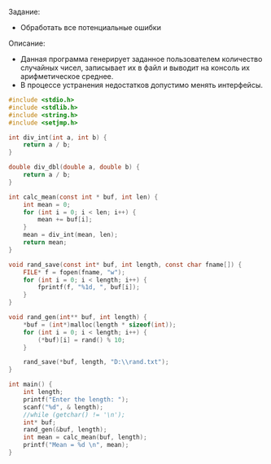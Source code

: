 Задание:
- Обработать все потенциальные ошибки

Описание:
- Данная программа генерирует заданное пользователем количество случайных чисел, записывает их в файл и выводит на консоль их арифметическое среднее.
- В процессе устранения недостатков допустимо менять интерфейсы.

```C
#include <stdio.h>
#include <stdlib.h>
#include <string.h>
#include <setjmp.h>

int div_int(int a, int b) {
    return a / b;
}

double div_dbl(double a, double b) {
    return a / b;
}

int calc_mean(const int * buf, int len) {
    int mean = 0;
    for (int i = 0; i < len; i++) {
        mean += buf[i];
    }
    mean = div_int(mean, len);
    return mean;
}

void rand_save(const int* buf, int length, const char fname[]) {
    FILE* f = fopen(fname, "w");
    for (int i = 0; i < length; i++) {
        fprintf(f, "%1d, ", buf[i]);
    }
}

void rand_gen(int** buf, int length) {
    *buf = (int*)malloc(length * sizeof(int));
    for (int i = 0; i < length; i++) {
        (*buf)[i] = rand() % 10;
    }

    rand_save(*buf, length, "D:\\rand.txt");
}

int main() {
    int length;
    printf("Enter the length: ");
    scanf("%d", & length);
    //while (getchar() != '\n');
    int* buf;
    rand_gen(&buf, length);
    int mean = calc_mean(buf, length);
    printf("Mean = %d \n", mean);
}
```
